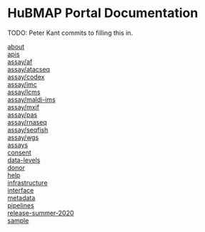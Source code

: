 # HuBMAP Portal Documentation

TODO: Peter Kant commits to filling this in.

[about](/docs/about) <br/>
[apis](/docs/apis) <br/>
[assay/af](/docs/assay/af) <br/>
[assay/atacseq](/docs/assay/atacseq) <br/>
[assay/codex](/docs/assay/codex) <br/>
[assay/imc](/docs/assay/imc) <br/>
[assay/lcms](/docs/assay/lcms) <br/>
[assay/maldi-ims](/docs/assay/maldi-ims) <br/>
[assay/mxif](/docs/assay/mxif) <br/>
[assay/pas](/docs/assay/pas) <br/>
[assay/rnaseq](/docs/assay/rnaseq) <br/>
[assay/seqfish](/docs/assay/seqfish) <br/>
[assay/wgs](/docs/assay/wgs) <br/>
[assays](/docs/assays) <br/>
[consent](/docs/consent) <br/>
[data-levels](/docs/data-levels) <br/>
[donor](/docs/donor) <br/>
[help](/docs/help) <br/>
[infrastructure](/docs/infrastructure) <br/>
[interface](/docs/interface) <br/>
[metadata](/docs/metadata) <br/>
[pipelines](/docs/pipelines) <br/>
[release-summer-2020](/docs/release-summer-2020) <br/>
[sample](/docs/sample) <br/>